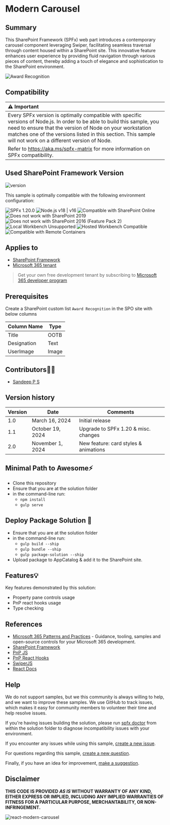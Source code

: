 # Modern Carousel

## Summary

This SharePoint Framework (SPFx) web part introduces a contemporary carousel component leveraging Swiper, facilitating seamless traversal through content housed within a SharePoint site. This innovative feature enhances user experience by providing fluid navigation through various pieces of content, thereby adding a touch of elegance and sophistication to the SharePoint environment.

![Award Recognition](./assets/AwardRecognition.png)

## Compatibility

| :warning: Important                                                                                                                                                                                                                                                                                   |
| :---------------------------------------------------------------------------------------------------------------------------------------------------------------------------------------------------------------------------------------------------------------------------------------------------- |
| Every SPFx version is optimally compatible with specific versions of Node.js. In order to be able to build this sample, you need to ensure that the version of Node on your workstation matches one of the versions listed in this section. This sample will not work on a different version of Node. |
| Refer to <https://aka.ms/spfx-matrix> for more information on SPFx compatibility.                                                                                                                                                                                                                     |

## Used SharePoint Framework Version

![version](https://img.shields.io/badge/version-1.20.0-green.svg)

This sample is optimally compatible with the following environment configuration:

![SPFx 1.20.0](https://img.shields.io/badge/SPFx-1.20.0-green.svg)
![Node.js v18 | v16](https://img.shields.io/badge/Node.js-v18%20%7C%20v16-green.svg)
![Compatible with SharePoint Online](https://img.shields.io/badge/SharePoint%20Online-Compatible-green.svg)
![Does not work with SharePoint 2019](https://img.shields.io/badge/SharePoint%20Server%202019-Incompatible-red.svg "SharePoint Server 2019 requires SPFx 1.4.1 or lower")
![Does not work with SharePoint 2016 (Feature Pack 2)](<https://img.shields.io/badge/SharePoint%20Server%202016%20(Feature%20Pack%202)-Incompatible-red.svg> "SharePoint Server 2016 Feature Pack 2 requires SPFx 1.1")
![Local Workbench Unsupported](https://img.shields.io/badge/Local%20Workbench-Unsupported-red.svg "Local workbench is no longer available as of SPFx 1.13 and above")
![Hosted Workbench Compatible](https://img.shields.io/badge/Hosted%20Workbench-Compatible-red.svg)
![Compatible with Remote Containers](https://img.shields.io/badge/Remote%20Containers-Compatible-red.svg)

## Applies to

- [SharePoint Framework](https://aka.ms/spfx)
- [Microsoft 365 tenant](https://docs.microsoft.com/en-us/sharepoint/dev/spfx/set-up-your-developer-tenant)

> Get your own free development tenant by subscribing to [Microsoft 365 developer program](http://aka.ms/o365devprogram)

## Prerequisites

Create a SharePoint custom list `Award Recognition` in the SPO site with below columns

| Column Name | Type  |
| ----------- | ----- |
| Title       | OOTB  |
| Designation | Text  |
| UserImage   | Image |

## Contributors🧑‍💻

- [Sandeep P S](https://github.com/Sandeep-FED)

## Version history

| Version | Date             | Comments                            |
| ------- | ---------------- | ----------------------------------- |
| 1.0     | March 16, 2024   | Initial release                     |
| 1.1     | October 19, 2024 | Upgrade to SPFx 1.20 & misc. changes |
| 2.0     | November 1, 2024 | New feature: card styles & animations |

## Minimal Path to Awesome⚡

- Clone this repository
- Ensure that you are at the solution folder
- in the command-line run:
  - `npm install`
  - `gulp serve`

## Deploy Package Solution 🚀

- Ensure that you are at the solution folder
- in the command-line run:
  - `gulp build --ship`
  - `gulp bundle --ship`
  - `gulp package-solution --ship`
- Upload package to AppCatalog & add it to the SharePoint site.

## Features💡

Key features demonstrated by this solution:

- Property pane controls usage
- PnP react hooks usage
- Type checking

## References

- [Microsoft 365 Patterns and Practices](https://aka.ms/m365pnp) - Guidance, tooling, samples and open-source controls for your Microsoft 365 development.
- [SharePoint Framework](https://docs.microsoft.com/sharepoint/dev/spfx/set-up-your-developer-tenant)
- [PnP JS](https://pnp.github.io/pnpjs/)
- [PnP React Hooks](https://superioone.github.io/pnp-react-hooks/)
- [SwiperJS](https://swiperjs.com)
- [React Docs](https://react.dev/learn)

## Help

We do not support samples, but we this community is always willing to help, and we want to improve these samples. We use GitHub to track issues, which makes it easy for community members to volunteer their time and help resolve issues.

If you're having issues building the solution, please run [spfx doctor](https://pnp.github.io/cli-microsoft365/cmd/spfx/spfx-doctor/) from within the solution folder to diagnose incompatibility issues with your environment.

If you encounter any issues while using this sample, [create a new issue](https://github.com/pnp/sp-dev-fx-webparts/issues/new?assignees=&labels=Needs%3A+Triage+%3Amag%3A%2Ctype%3Abug-suspected%2Csample%3A%20react-feedback-widget&template=bug-report.yml&sample=react-feedback-widget&authors=@Sandeep-FED&title=react-feedback-widget%20-%20).

For questions regarding this sample, [create a new question](https://github.com/pnp/sp-dev-fx-webparts/issues/new?assignees=&labels=Needs%3A+Triage+%3Amag%3A%2Ctype%3Aquestion%2Csample%3A%20react-feedback-widget&template=question.yml&sample=react-feedback-widget&authors=@Sandeep-FED&title=react-feedback-widget%20-%20).

Finally, if you have an idea for improvement, [make a suggestion](https://github.com/pnp/sp-dev-fx-webparts/issues/new?assignees=&labels=Needs%3A+Triage+%3Amag%3A%2Ctype%3Aenhancement%2Csample%3A%20react-feedback-widget&template=question.yml&sample=react-feedback-widget&authors=@Sandeep-FED&title=react-feedback-widget%20-%20).

## Disclaimer

**THIS CODE IS PROVIDED _AS IS_ WITHOUT WARRANTY OF ANY KIND, EITHER EXPRESS OR IMPLIED, INCLUDING ANY IMPLIED WARRANTIES OF FITNESS FOR A PARTICULAR PURPOSE, MERCHANTABILITY, OR NON-INFRINGEMENT.**

![react-modern-carousel](https://m365-visitor-stats.azurewebsites.net/sp-dev-fx-webparts/samples/react-modern-carousel)
